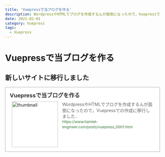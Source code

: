 ```yaml
---
title: 'Vuepressで当ブログを作る'
description: WordpressやHTMLでブログを作成するんが面倒になったので，Vuepressでの作成に移行しました．
date: 2021-02-01
category: Vuepress
tags:
  - Vuepress
---
```

# Vuepressで当ブログを作る


## 新しいサイトに移行しました
<blockquote class="blogcard" style="width:auto;border:1px solid #aaa;margin:1em 0;padding:1em;line-height:1.4;text-align:left;background:#fff;"><a href="https://www.hamlet-engineer.com/posts/vuepress_0001.html" target="_blank" style="display:block;text-decoration:none;"><div style="width:100%;margin:0 0 .5em;"><span style="font-size:18px;font-weight:700;color:#333">Vuepressで当ブログを作る</span></div><div style="min-height:150px;"><div style="float:left;width:150px;height:150px;margin:0 .5em;position:relative;"><img src="https://images.weserv.nl/?w=150&url=https://www.hamlet-engineer.com/image/vuepress.png" alt="thumbnail" style="display:block;margin:0;padding:0;width:100%;height:auto;border:none;position:absolute;top:50%;transform:translateY(-50%);"/></div><div style="padding:0 .5em;overflow:hidden;text-overflow:ellipsis;"><span style="font-size:14px;font-weight:400;color:#666">WordpressやHTMLでブログを作成するんが面倒になったので，Vuepressでの作成に移行しました．</span><br/><span style="font-size:12px;font-weight:400;color:#373">https://www.hamlet-engineer.com/posts/vuepress_0001.html</span></div></div></a></blockquote>